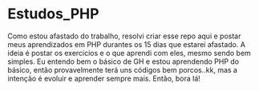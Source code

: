 # Estudos_PHP

   Como estou afastado do trabalho, resolvi criar esse repo aqui e postar meus aprendizados em PHP durantes os 15 dias que estarei afastado. A ideia é postar os exercicios e o que aprendi com eles, mesmo sendo bem simples.
   Eu entendo bem o básico de GH e estou aprendendo PHP do básico, então provavelmente terá uns códigos bem porcos..kk, mas a intenção é evoluir e aprender sempre mais. Então, bora lá!
